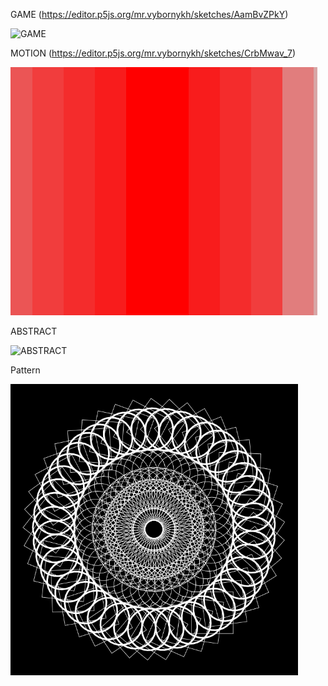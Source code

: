 GAME (https://editor.p5js.org/mr.vybornykh/sketches/AamBvZPkY)

![GAME](https://github.com/mrvybornykh/cs101/issues/4#issue-619618682)

MOTION (https://editor.p5js.org/mr.vybornykh/sketches/CrbMwav_7)

![1111](https://github.com/mrvybornykh/cs101/blob/master/pictures/drive.gif)

ABSTRACT



![ABSTRACT](https://user-images.githubusercontent.com/60875549/79692806-d5501f00-826f-11ea-807b-4d2cfd3389b7.PNG)



Pattern 

![Pattern](https://github.com/mrvybornykh/cs101/blob/master/pictures/pattern.PNG)
